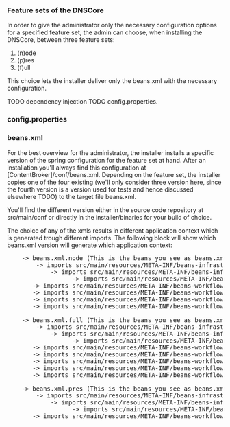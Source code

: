 ### Feature sets of the DNSCore

In order to give the administrator only the necessary configuration options for a specified feature set, the admin can
choose, when installing the DNSCore, between three feature sets:

1. (n)ode 
2. (p)res
3. (f)ull

This choice lets the installer deliver only the beans.xml with the necessary configuration.

TODO dependency injection
TODO config.properties.

### config.properties


### beans.xml

For the best overview for the administrator, the installer installs a specific version of the spring configuration for 
the feature set at hand. After an installation you'll always find this configuration at [ContentBroker]/conf/beans.xml.
Depending on the feature set, the installer copies one of the four existing (we'll only consider three version here, since the
fourth version is a version used for tests and hence discussed elsewhere TODO) to the target file beans.xml.

You'll find the different version either in the source code repository at src/main/conf or directly in the installer/binaries for 
your build of choice.

The choice of any of the xmls results in different application context which is generated trough different imports. The following
block will show which beans.xml version will generate which application context:

<pre>
	-> beans.xml.node (This is the beans you see as beans.xml when you install your DNSCore with feature set (n)ode)
	    -> imports src/main/resources/META-INF/beans-infrastructure.pres.xml
            -> imports src/main/resources/META-INF/beans-infrastructure.common.xml
                  -> imports src/main/resources/META-INF/beans-infrastructure.core.xml    
       -> imports src/main/resources/META-INF/beans-workflow.ingest.xml  
       -> imports src/main/resources/META-INF/beans-workflow.retrieval.xml  
       -> imports src/main/resources/META-INF/beans-workflow.pipgen.xml  
       -> imports src/main/resources/META-INF/beans-workflow.other.xml  
	
	-> beans.xml.full (This is the beans you see as beans.xml when you install your DNSCore with feature set (f)ull)
	    -> imports src/main/resources/META-INF/beans-infrastructure.pres.xml
            -> imports src/main/resources/META-INF/beans-infrastructure.common.xml
                  -> imports src/main/resources/META-INF/beans-infrastructure.core.xml
       -> imports src/main/resources/META-INF/beans-workflow.ingest.xml  
       -> imports src/main/resources/META-INF/beans-workflow.retrieval.xml  
       -> imports src/main/resources/META-INF/beans-workflow.pipgen.xml  
       -> imports src/main/resources/META-INF/beans-workflow.other.xml  
       -> imports src/main/resources/META-INF/beans-workflow.presentation.xml  

	-> beans.xml.pres (This is the beans you see as beans.xml when you install your DNSCore with feature set (p)res)
		-> imports src/main/resources/META-INF/beans-infrastructure.pres.xml
            -> imports src/main/resources/META-INF/beans-infrastructure.common.xml
                  -> imports src/main/resources/META-INF/beans-infrastructure.core.xml
       -> imports src/main/resources/META-INF/beans-workflow.presentation.xml
</pre>



